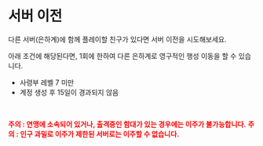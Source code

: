 # 서버 이전

 다른 서버(은하계)에 함께 플레이할 친구가 있다면 서버 이전을 시도해보세요.

아래 조건에 해당된다면, 1회에 한하여 다른 은하계로 영구적인 행성 이동을 할 수 있습니다.

- 사령부 레벨 7 미만
- 계정 생성 후 15일이 경과되지 않음

<br>

<font color="red">**주의 : 연맹에 소속되어 있거나, 출격중인 함대가 있는 경우에는 이주가 불가능합니다.**</font>
<font color="red">**주의 : 인구 과밀로 이주가 제한된 서버로는 이주할 수 없습니다.**</font>
